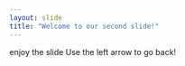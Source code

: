 ```yaml
---
layout: slide
title: "Welcome to our second slide!"
---
```

enjoy the slide
Use the left arrow to go back!
